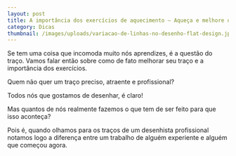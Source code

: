 ```yaml
---
layout: post
title: A importância dos exercícios de aquecimento – Aqueça e melhore o traço
category: Dicas
thumbnail: /images/uploads/variacao-de-linhas-no-desenho-flat-design.jpg
---
```

Se tem uma coisa que incomoda muito nós aprendizes, é a questão do traço. Vamos falar então sobre como de fato melhorar seu traço e a importância dos exercícios.

Quem não quer um traço preciso, atraente e profissional?

Todos nós que gostamos de desenhar, é claro!

Mas quantos de nós realmente fazemos o que tem de ser feito para que isso aconteça? 

Pois é, quando olhamos para os traços de um desenhista profissional notamos logo a diferença entre um trabalho de alguém experiente e alguém que começou agora.
